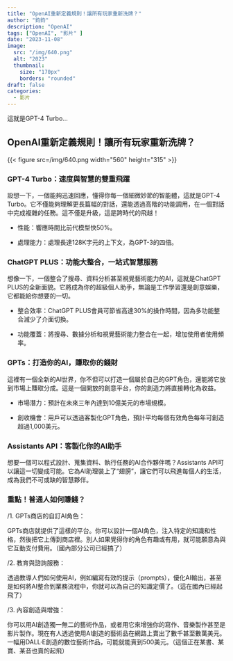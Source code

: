 ```yaml
---
title: "OpenAI重新定義規則！讓所有玩家重新洗牌？"
author: "鈞鈞"
description: "OpenAI"
tags: ["OpenAI", "影片" ]
date: "2023-11-08"
image:
  src: "/img/640.png"
  alt: "2023"
  thumbnail:
    size: "170px"
    borders: "rounded"
draft: false
categories:
  - 影片
---
```


這就是GPT-4 Turbo...
<!--more-->

## **OpenAI重新定義規則！讓所有玩家重新洗牌？**

<left>{{< figure src=/img/640.png width="560" height="315" >}}</left>


### **GPT-4 Turbo：速度與智慧的雙重飛躍**

設想一下，一個能夠迅速回應，懂得你每一個細微妙節的智能體，這就是GPT-4 Turbo。它不僅能夠理解更長篇幅的對話，還能透過高階的功能調用，在一個對話中完成複雜的任務。這不僅是升級，這是跨時代的飛越！

- 性能：響應時間比前代模型快50%。

- 處理能力：處理長達128K字元的上下文，為GPT-3的四倍。

### **ChatGPT PLUS：功能大整合，一站式智慧服務**

想像一下，一個整合了搜尋、資料分析甚至視覺藝術能力的AI，這就是ChatGPT PLUS的全新面貌。它將成為你的超級個人助手，無論是工作學習還是創意娛樂，它都能給你想要的一切。

- 整合效率：ChatGPT PLUS會員可節省高達30%的操作時間，因為多功能整合減少了介面切換。

- 功能覆蓋：將搜尋、數據分析和視覺藝術能力整合在一起，增加使用者使用頻率。

### **GPTs：打造你的AI，賺取你的錢財**

這裡有一個全新的AI世界，你不但可以打造一個屬於自己的GPT角色，還能將它放到市場上賺取分成。這是一個開放的創意平台，你的創造力將直接轉化為收益。

- 市場潛力：預計在未來三年內達到10億美元的市場規模。

- 創收機會：用戶可以透過客製化GPT角色，預計平均每個有效角色每年可創造超過1,000美元。

### **Assistants API：客製化你的AI助手**

想要一個可以程式設計、蒐集資料、執行任務的AI合作夥伴嗎？Assistants API可以讓這一切變成可能。它為AI助理裝上了“翅膀”，讓它們可以飛進每個人的生活，成為我們不可或缺的智慧夥伴。

### **重點！普通人如何賺錢？**

/1. GPTs商店的自訂A​​I角色：

GPTs商店就提供了這樣的平台。你可以設計一個AI角色，注入特定的知識和性格，然後把它上傳到商店裡。別人如果覺得你的角色有趣或有用，就可能願意為與它互動支付費用。（國內部分公司已經搞了）

/2. 教育與諮詢服務：

透過教導人們如何使用AI，例如編寫有效的提示（prompts），優化AI輸出，甚至是如何將AI整合到業務流程中，你就可以為自己的知識定價了。（這在國內已經起飛了）

/3. 內容創造與增強：

你可以用AI創造獨一無二的藝術作品，或者用它來增強你的寫作、音樂製作甚至是影片製作。現在有人透過使用AI創造的藝術品在網路上賣出了數千甚至數萬美元。一幅用DALL·E創造的數位藝術作品，可能就能賣到500美元。（這個正在某書、某寶、某音也賣的起飛）